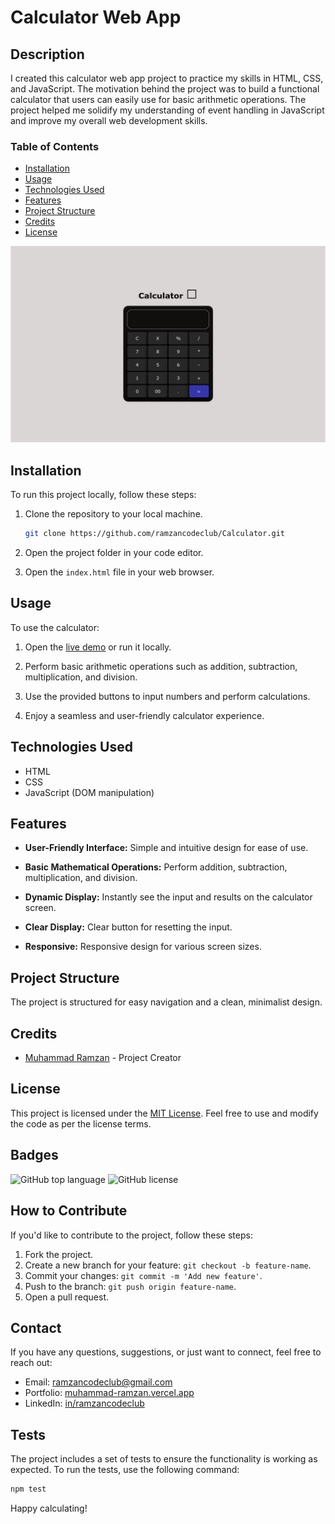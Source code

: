 # Calculator Web App

## Description

I created this calculator web app project to practice my skills in HTML, CSS, and JavaScript. The motivation behind the project was to build a functional calculator that users can easily use for basic arithmetic operations. The project helped me solidify my understanding of event handling in JavaScript and improve my overall web development skills.

### Table of Contents

- [Installation](#installation)
- [Usage](#usage)
- [Technologies Used](#technologies-used)
- [Features](#features)
- [Project Structure](#project-structure)
- [Credits](#credits)
- [License](#license)

![Calculator Web App Screenshot](calculator-thumbnail.png)

## Installation

To run this project locally, follow these steps:

1. Clone the repository to your local machine.
    ```bash
    git clone https://github.com/ramzancodeclub/Calculator.git
    ```

2. Open the project folder in your code editor.

3. Open the `index.html` file in your web browser.

## Usage

To use the calculator:

1. Open the [live demo](https://calculator-sigma-one-31.vercel.app/) or run it locally.

2. Perform basic arithmetic operations such as addition, subtraction, multiplication, and division.

3. Use the provided buttons to input numbers and perform calculations.

4. Enjoy a seamless and user-friendly calculator experience.

## Technologies Used

- HTML
- CSS
- JavaScript (DOM manipulation)

## Features

- **User-Friendly Interface:** Simple and intuitive design for ease of use.

- **Basic Mathematical Operations:** Perform addition, subtraction, multiplication, and division.

- **Dynamic Display:** Instantly see the input and results on the calculator screen.

- **Clear Display:** Clear button for resetting the input.

- **Responsive:** Responsive design for various screen sizes.

## Project Structure

The project is structured for easy navigation and a clean, minimalist design.

## Credits

- [Muhammad Ramzan](https://github.com/ramzancodeclub) - Project Creator

## License

This project is licensed under the [MIT License](LICENSE). Feel free to use and modify the code as per the license terms.

## Badges

![GitHub top language](https://img.shields.io/github/languages/top/ramzancodeclub/Calculator)
![GitHub license](https://img.shields.io/github/license/ramzancodeclub/Calculator)

## How to Contribute

If you'd like to contribute to the project, follow these steps:

1. Fork the project.
2. Create a new branch for your feature: `git checkout -b feature-name`.
3. Commit your changes: `git commit -m 'Add new feature'`.
4. Push to the branch: `git push origin feature-name`.
5. Open a pull request.

## Contact

If you have any questions, suggestions, or just want to connect, feel free to reach out:

- Email: [ramzancodeclub@gmail.com](ramzancodeclub@gmail.com)
- Portfolio: [muhammad-ramzan.vercel.app](https://muhammad-ramzan.vercel.app/)
- LinkedIn: [in/ramzancodeclub](https://www.linkedin.com/in/ramzancodeclub/)

## Tests

The project includes a set of tests to ensure the functionality is working as expected. To run the tests, use the following command:
```bash
npm test
```
Happy calculating!

